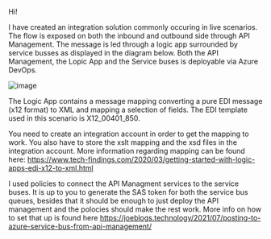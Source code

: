 Hi!

I have created an integration solution commonly occuring in live scenarios. The flow is exposed on both the inbound and outbound side through
API Management. The message is led through a logic app surrounded by service busses as displayed in the diagram below. Both the API Management, the Lopic App and the Service buses is deployable via Azure DevOps.

![image](https://user-images.githubusercontent.com/100699250/184429405-9b576c04-eb41-4359-a366-29083eace317.png)

The Logic App contains a message mapping converting a pure EDI message (x12 format) to XML and mapping a selection of fields. The EDI template
used in this scenario is X12_00401_850.

You need to create an integration account in order to get the mapping to work. You also have to store the xslt mapping and the xsd files in the integration account. 
More information regarding mapping can be found here: https://www.tech-findings.com/2020/03/getting-started-with-logic-apps-edi-x12-to-xml.html

I used policies to connect the API Managment services to the service buses. It is up to you to generate the SAS token for both the service bus queues, besides that
it should be enough to just deploy the API management and the polocies should make the rest work. More info on how to set that up is found here
https://joeblogs.technology/2021/07/posting-to-azure-service-bus-from-api-management/
